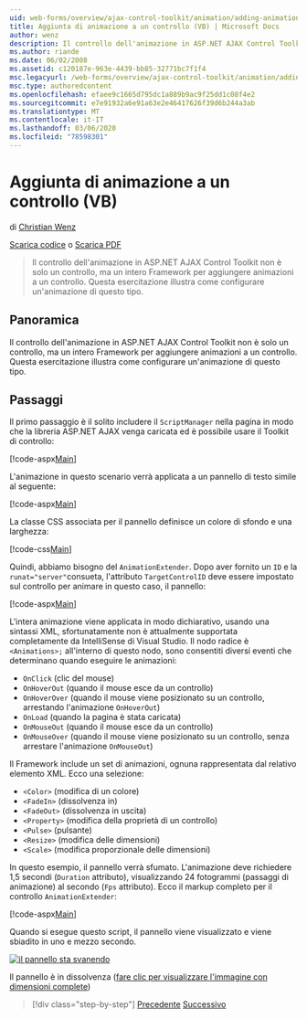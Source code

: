 ```yaml
---
uid: web-forms/overview/ajax-control-toolkit/animation/adding-animation-to-a-control-vb
title: Aggiunta di animazione a un controllo (VB) | Microsoft Docs
author: wenz
description: Il controllo dell'animazione in ASP.NET AJAX Control Toolkit non è solo un controllo, ma un intero Framework per aggiungere animazioni a un controllo. Questa esercitazione illustra come...
ms.author: riande
ms.date: 06/02/2008
ms.assetid: c120187e-963e-4439-bb85-32771bc7f1f4
msc.legacyurl: /web-forms/overview/ajax-control-toolkit/animation/adding-animation-to-a-control-vb
msc.type: authoredcontent
ms.openlocfilehash: efaee9c1665d795dc1a889b9ac9f25dd1c08f4e2
ms.sourcegitcommit: e7e91932a6e91a63e2e46417626f39d6b244a3ab
ms.translationtype: MT
ms.contentlocale: it-IT
ms.lasthandoff: 03/06/2020
ms.locfileid: "78598301"
---
```

# <a name="adding-animation-to-a-control-vb"></a>Aggiunta di animazione a un controllo (VB)

di [Christian Wenz](https://github.com/wenz)

[Scarica codice](https://download.microsoft.com/download/f/9/a/f9a26acd-8df4-4484-8a18-199e4598f411/Animation1.vb.zip) o [Scarica PDF](https://download.microsoft.com/download/6/7/1/6718d452-ff89-4d3f-a90e-c74ec2d636a3/animation1VB.pdf)

> Il controllo dell'animazione in ASP.NET AJAX Control Toolkit non è solo un controllo, ma un intero Framework per aggiungere animazioni a un controllo. Questa esercitazione illustra come configurare un'animazione di questo tipo.

## <a name="overview"></a>Panoramica

Il controllo dell'animazione in ASP.NET AJAX Control Toolkit non è solo un controllo, ma un intero Framework per aggiungere animazioni a un controllo. Questa esercitazione illustra come configurare un'animazione di questo tipo.

## <a name="steps"></a>Passaggi

Il primo passaggio è il solito includere il `ScriptManager` nella pagina in modo che la libreria ASP.NET AJAX venga caricata ed è possibile usare il Toolkit di controllo:

[!code-aspx[Main](adding-animation-to-a-control-vb/samples/sample1.aspx)]

L'animazione in questo scenario verrà applicata a un pannello di testo simile al seguente:

[!code-aspx[Main](adding-animation-to-a-control-vb/samples/sample2.aspx)]

La classe CSS associata per il pannello definisce un colore di sfondo e una larghezza:

[!code-css[Main](adding-animation-to-a-control-vb/samples/sample3.css)]

Quindi, abbiamo bisogno del `AnimationExtender`. Dopo aver fornito un `ID` e la `runat="server"`consueta, l'attributo `TargetControlID` deve essere impostato sul controllo per animare in questo caso, il pannello:

[!code-aspx[Main](adding-animation-to-a-control-vb/samples/sample4.aspx)]

L'intera animazione viene applicata in modo dichiarativo, usando una sintassi XML, sfortunatamente non è attualmente supportata completamente da IntelliSense di Visual Studio. Il nodo radice è `<Animations>;` all'interno di questo nodo, sono consentiti diversi eventi che determinano quando eseguire le animazioni:

- `OnClick` (clic del mouse)
- `OnHoverOut` (quando il mouse esce da un controllo)
- `OnHoverOver` (quando il mouse viene posizionato su un controllo, arrestando l'animazione `OnHoverOut`)
- `OnLoad` (quando la pagina è stata caricata)
- `OnMouseOut` (quando il mouse esce da un controllo)
- `OnMouseOver` (quando il mouse viene posizionato su un controllo, senza arrestare l'animazione `OnMouseOut`)

Il Framework include un set di animazioni, ognuna rappresentata dal relativo elemento XML. Ecco una selezione:

- `<Color>` (modifica di un colore)
- `<FadeIn>` (dissolvenza in)
- `<FadeOut>` (dissolvenza in uscita)
- `<Property>` (modifica della proprietà di un controllo)
- `<Pulse>` (pulsante)
- `<Resize>` (modifica delle dimensioni)
- `<Scale>` (modifica proporzionale delle dimensioni)

In questo esempio, il pannello verrà sfumato. L'animazione deve richiedere 1,5 secondi (`Duration` attributo), visualizzando 24 fotogrammi (passaggi di animazione) al secondo (`Fps` attributo). Ecco il markup completo per il controllo `AnimationExtender`:

[!code-aspx[Main](adding-animation-to-a-control-vb/samples/sample5.aspx)]

Quando si esegue questo script, il pannello viene visualizzato e viene sbiadito in uno e mezzo secondo.

[![il pannello sta svanendo](adding-animation-to-a-control-vb/_static/image2.png)](adding-animation-to-a-control-vb/_static/image1.png)

Il pannello è in dissolvenza ([fare clic per visualizzare l'immagine con dimensioni complete](adding-animation-to-a-control-vb/_static/image3.png))

> [!div class="step-by-step"]
> [Precedente](dynamically-controlling-updatepanel-animations-cs.md)
> [Successivo](executing-several-animations-at-the-same-time-vb.md)
